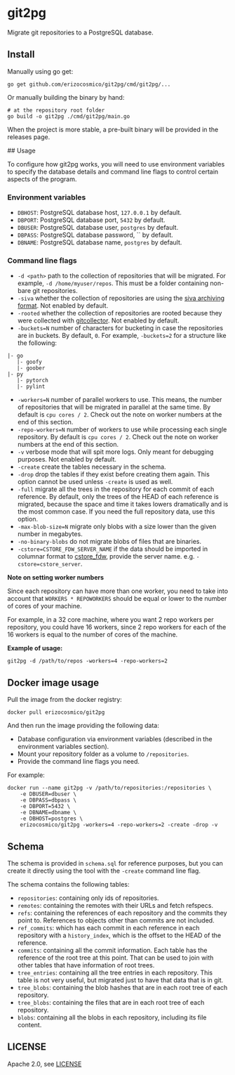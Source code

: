 # git2pg

Migrate git repositories to a PostgreSQL database.

## Install

Manually using go get:

```
go get github.com/erizocosmico/git2pg/cmd/git2pg/...
```

Or manually building the binary by hand:

```
# at the repository root folder
go build -o git2pg ./cmd/git2pg/main.go
```

When the project is more stable, a pre-built binary will be provided in the releases page.

## Usage

To configure how git2pg works, you will need to use environment variables to specify the database details and command line flags to control certain aspects of the program.

### Environment variables

- `DBHOST`: PostgreSQL database host, `127.0.0.1` by default.
- `DBPORT`: PostgreSQL database port, `5432` by default.
- `DBUSER`: PostgreSQL database user, `postgres` by default.
- `DBPASS`: PostgreSQL database password, `` by default.
- `DBNAME`: PostgreSQL database name, `postgres` by default.

### Command line flags

- `-d <path>` path to the collection of repositories that will be migrated. For example, `-d /home/myuser/repos`. This must be a folder containing non-bare git repositories.
- `-siva` whether the collection of repositories are using the [siva archiving format](https://github.com/src-d/siva). Not enabled by default.
- `-rooted` whether the collection of repositories are rooted because they were collected with [gitcollector](https://github.com/src-d/gitcollector). Not enabled by default.
- `-buckets=N` number of characters for bucketing in case the repositories are in buckets. By default, `0`. For example, `-buckets=2` for a structure like the following:
```
|- go
   |- goofy
   |- goober
|- py
   |- pytorch
   |- pylint
```
- `-workers=N` number of parallel workers to use. This means, the number of repositories that will be migrated in parallel at the same time. By default is `cpu cores / 2`. Check out the note on worker numbers at the end of this section.
- `-repo-workers=N` number of workers to use while processing each single repository. By default is `cpu cores / 2`. Check out the note on worker numbers at the end of this section.
- `-v` verbose mode that will spit more logs. Only meant for debugging purposes. Not enabled by default.
- `-create` create the tables necessary in the schema.
- `-drop` drop the tables if they exist before creating them again. This option cannot be used unless `-create` is used as well.
- `-full` migrate all the trees in the repository for each commit of each reference. By default, only the trees of the HEAD of each reference is migrated, because the space and time it takes lowers dramatically and is the most common case. If you need the full repository data, use this option.
- `-max-blob-size=N` migrate only blobs with a size lower than the given number in megabytes.
- `-no-binary-blobs` do not migrate blobs of files that are binaries.
- `-cstore=CSTORE_FDW_SERVER_NAME` if the data should be imported in columnar format to [cstore_fdw](https://github.com/citusdata/cstore_fdw), provide the server name. e.g. `-cstore=cstore_server`.

**Note on setting worker numbers**

Since each repository can have more than one worker, you need to take into account that `WORKERS * REPOWORKERS` should be equal or lower to the number of cores of your machine.

For example, in a 32 core machine, where you want 2 repo workers per repository, you could have 16 workers, since 2 repo workers for each of the 16 workers is equal to the number of cores of the machine.

**Example of usage:**

```
git2pg -d /path/to/repos -workers=4 -repo-workers=2
```

## Docker image usage

Pull the image from the docker registry:

```
docker pull erizocosmico/git2pg
```

And then run the image providing the following data:

- Database configuration via environment variables (described in the environment variables section).
- Mount your repository folder as a volume to `/repositories`.
- Provide the command line flags you need.

For example:

```
docker run --name git2pg -v /path/to/repositories:/repositories \
    -e DBUSER=dbuser \
    -e DBPASS=dbpass \
    -e DBPORT=5432 \
    -e DBNAME=dbname \
    -e DBHOST=postgres \
    erizocosmico/git2pg -workers=4 -repo-workers=2 -create -drop -v
```

## Schema

The schema is provided in `schema.sql` for reference purposes, but you can create it directly using the tool with the `-create` command line flag.

The schema contains the following tables:

- `repositories`: containing only ids of repositories.
- `remotes`: containing the remotes with their URLs and fetch refspecs.
- `refs`: containing the references of each repository and the commits they point to. References to objects other than commits are not included.
- `ref_commits`: which has each commit in each reference in each repository with a `history_index`, which is the offset to the HEAD of the reference.
- `commits`: containing all the commit information. Each table has the reference of the root tree at this point. That can be used to join with other tables that have information of root trees.
- `tree_entries`: containing all the tree entries in each repository. This table is not very useful, but migrated just to have that data that is in git.
- `tree_blobs`: containing the blob hashes that are in each root tree of each repository.
- `tree_blobs`: containing the files that are in each root tree of each repository.
- `blobs`: containing all the blobs in each repository, including its file content.

## LICENSE

Apache 2.0, see [LICENSE](/LICENSE)
